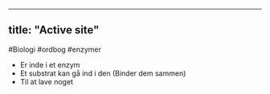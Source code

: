 
---
title: "Active site"
---
#Biologi #ordbog #enzymer 
-   Er inde i et enzym
-   Et substrat kan gå ind i den (Binder dem sammen)
-   Til at lave noget